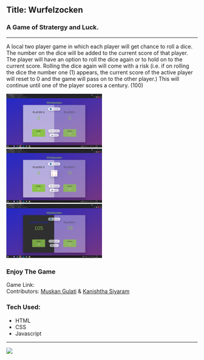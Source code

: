 <h2>Title: Wurfelzocken</h2>
        <h3>A Game of Stratergy and Luck.</h3>
    <hr>
    <p>
      A local two player game in which each player will get chance to roll a
      dice. The number on the dice will be added to the current score of that player. The
      player will have an option to roll the dice again or to hold on to the
      current score. Rolling the dice again will come with a risk (i.e. if on
      rolling the dice the number one (1) appears, the current score of the active player will
      reset to 0 and the game will pass on to the other player.) This will
      continue until one of the player scores a century. (100)
    </p>

<img src="https://github.com/muskan3001/Wurfelzocken/blob/main/SS1.png" width="50%" alt="Screenshot 1" /> 
<img src="https://github.com/muskan3001/Wurfelzocken/blob/main/SS2.png" width="50%" alt="Screenshot 2"/> 
<img src="https://github.com/muskan3001/Wurfelzocken/blob/main/SS3.png" width="50%" alt="Screenshot 3" />

 <h3>Enjoy The Game</h3>
    Game Link: 
    <br>
    Contributors:  <a href="https://github.com/muskan3001">Muskan Gulati</a> & <a href="https://github.com/kanishths">Kanishtha Siyaram</a> 
   
    
 <h3>Tech Used: </h3>
 <ul>
        <li> HTML </li>
        <li> CSS </li>
        <li> Javascript </li>
        </ul>
 <hr>
    
 
![](https://komarev.com/ghpvc/?username=muskan3001&color=blueviolet&label=Games+Played)


